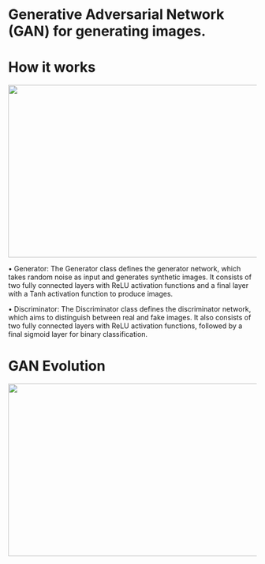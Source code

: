 # Generative Adversarial Network (GAN) for generating images. 

<h1>How it works</h1>

<img src="https://github.com/marcoshollmann/image_generator/assets/90859879/067bb14d-13ca-4ccf-b663-3018ef3a9337" width="700" height="350">

• Generator: The Generator class defines the generator network, which takes random noise as input and generates synthetic images. It consists of two fully connected layers with ReLU activation functions and a final layer with a Tanh activation function to produce images.<br>

• Discriminator: The Discriminator class defines the discriminator network, which aims to distinguish between real and fake images. It also consists of two fully connected layers with ReLU activation functions, followed by a final sigmoid layer for binary classification.<br>

<h1><strong>GAN Evolution</strong></h1>

<img src="https://media.giphy.com/media/6to2kSnBgjzfA3vbBz/giphy.gif" width="700" height="350">

